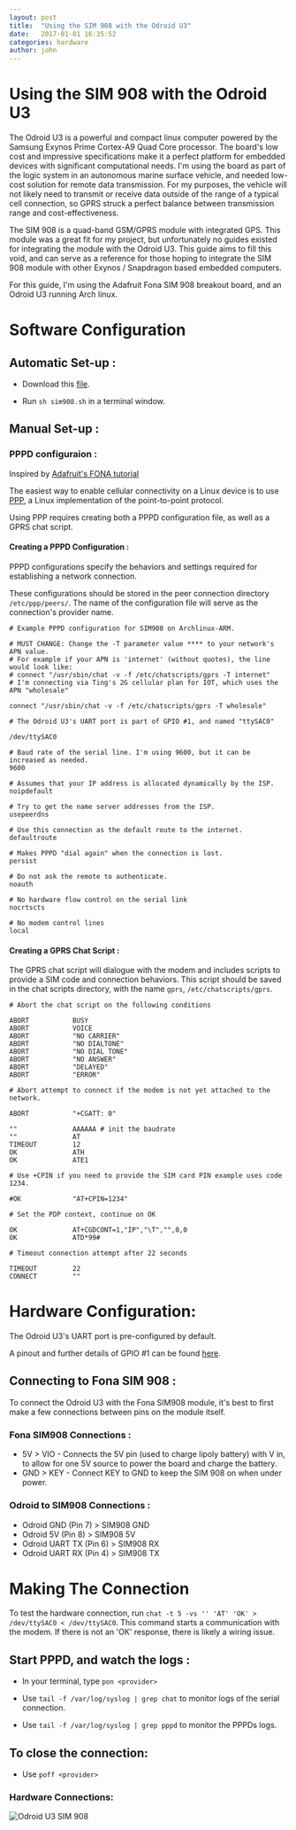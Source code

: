 ```yaml
---
layout: post
title:  "Using the SIM 908 with the Odroid U3"
date:   2017-01-01 16:35:52
categories: hardware
author: john
---
```



# Using the SIM 908 with the Odroid U3

The Odroid U3 is a powerful and compact linux computer powered by the Samsung Exynos Prime Cortex-A9 Quad Core processor. The board's low cost and impressive specifications make it a perfect platform for embedded devices with significant computational needs. 
I'm using the board as part of the logic system in an autonomous marine surface vehicle, and needed low-cost solution for remote data transmission. For my purposes, the vehicle will not likely need to transmit or receive data outside of the range of a typical cell connection, so GPRS struck a perfect balance between transmission range and cost-effectiveness.  

The SIM 908 is a quad-band GSM/GPRS module with integrated GPS. This module was a great fit for my project, but unfortunately no guides existed for integrating the module with the Odroid U3. 
This guide aims to fill this void, and can serve as a reference for those hoping to integrate the SIM 908 module with other Exynos / Snapdragon based embedded computers.
  
For this guide, I'm using the Adafruit Fona SIM 908 breakout board, and an Odroid U3 running Arch linux.

# Software Configuration


## Automatic Set-up :

* Download this [file](https://gist.github.com/johngroves/2ac7f2be190e5c29f3c36a35745cca97#file-sim908-sh).

* Run `sh sim908.sh` in a terminal window.

## Manual Set-up :

### PPPD configuraion :

Inspired by [Adafruit's FONA tutorial](https://learn.adafruit.com/fona-tethering-to-raspberry-pi-or-beaglebone-black/setup)

The easiest way to enable cellular connectivity on a Linux device is to use [PPP](https://wiki.archlinux.org/index.php/pppd), a Linux implementation of the point-to-point protocol. 

Using PPP requires creating both a PPPD configuration file, as well as a GPRS chat script.


#### Creating a PPPD Configuration :

PPPD configurations specify the behaviors and settings required for establishing a network connection.

These configurations should be stored in the peer connection directory `/etc/ppp/peers/`. The name of the configuration file will serve as the connection's provider name.

```
# Example PPPD configuration for SIM908 on Archlinux-ARM.

# MUST CHANGE: Change the -T parameter value **** to your network's APN value.
# For example if your APN is 'internet' (without quotes), the line would look like:
# connect "/usr/sbin/chat -v -f /etc/chatscripts/gprs -T internet"
# I'm connecting via Ting's 2G cellular plan for IOT, which uses the APN "wholesale"

connect "/usr/sbin/chat -v -f /etc/chatscripts/gprs -T wholesale"

# The Odroid U3's UART port is part of GPIO #1, and named "ttySAC0"

/dev/ttySAC0

# Baud rate of the serial line. I'm using 9600, but it can be increased as needed.
9600

# Assumes that your IP address is allocated dynamically by the ISP.
noipdefault

# Try to get the name server addresses from the ISP.
usepeerdns

# Use this connection as the default route to the internet.
defaultroute

# Makes PPPD "dial again" when the connection is lost.
persist

# Do not ask the remote to authenticate.
noauth

# No hardware flow control on the serial link
nocrtscts

# No modem control lines
local
```

#### Creating a GPRS Chat Script :

The GPRS chat script will dialogue with the modem and includes scripts to provide a SIM code and connection behaviors.
This script should be saved in the chat scripts directory, with the name `gprs`, `/etc/chatscripts/gprs`.

```
# Abort the chat script on the following conditions
 
ABORT           BUSY
ABORT           VOICE
ABORT           "NO CARRIER"
ABORT           "NO DIALTONE"
ABORT           "NO DIAL TONE"
ABORT           "NO ANSWER"
ABORT           "DELAYED"
ABORT           "ERROR"
 
# Abort attempt to connect if the modem is not yet attached to the network.

ABORT           "+CGATT: 0"
 
""				AAAAAA # init the baudrate
""              AT
TIMEOUT         12
OK              ATH
OK              ATE1
 
# Use +CPIN if you need to provide the SIM card PIN example uses code 1234.

#OK             "AT+CPIN=1234"
 
# Set the PDP context, continue on OK
 
OK              AT+CGDCONT=1,"IP","\T","",0,0
OK              ATD*99#

# Timeout connection attempt after 22 seconds

TIMEOUT         22
CONNECT         ""
```


# Hardware Configuration: 

The Odroid U3's UART port is pre-configured by default.  

A pinout and further details of GPIO #1 can be found [here](http://odroid.com/dokuwiki/doku.php?id=en:u3_enhancement_ioport).

## Connecting to Fona SIM 908 :

To connect the Odroid U3 with the Fona SIM908 module, it's best to first make a few connections between pins on the module itself.

### Fona SIM908 Connections :

*  5V > VIO - Connects the 5V pin (used to charge lipoly battery) with V in, to allow for one 5V source to power the board and charge the battery.
*  GND > KEY - Connect KEY to GND to keep the SIM 908 on when under power.

### Odroid to SIM908 Connections :

* Odroid GND (Pin 7) > SIM908 GND
* Odroid 5V (Pin 8) > SIM908 5V
* Odroid UART TX (Pin 6)  > SIM908 RX
* Odroid UART RX (Pin 4) > SIM908 TX

# Making The Connection 

To test the hardware connection, run `chat -t 5 -vs '' 'AT' 'OK' > /dev/ttySAC0 < /dev/ttySAC0`.
This command starts a communication with the modem. If there is not an 'OK' response, there is likely a wiring issue.

## Start PPPD, and watch the logs :

* In your terminal, type `pon <provider>`

* Use `tail -f /var/log/syslog | grep chat` to monitor logs of the serial connection.

* Use `tail -f /var/log/syslog | grep pppd` to monitor the PPPDs logs.

## To close the connection:

* Use `poff <provider>`

### Hardware Connections:

![Odroid U3 SIM 908](http://johngrov.es/img/odroidu3.jpg)